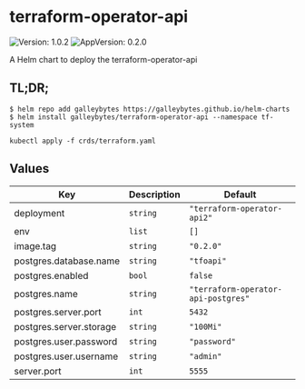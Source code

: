 # terraform-operator-api

![Version: 1.0.2](https://img.shields.io/badge/Version-1.0.2-informational?style=flat-square) ![AppVersion: 0.2.0](https://img.shields.io/badge/AppVersion-0.2.0-informational?style=flat-square)

A Helm chart to deploy the terraform-operator-api

## TL;DR;

```console
$ helm repo add galleybytes https://galleybytes.github.io/helm-charts
$ helm install galleybytes/terraform-operator-api --namespace tf-system
```

```
kubectl apply -f crds/terraform.yaml
```

## Values

| Key | Description | Default |
|---|---|---|
| deployment | `string`  | `"terraform-operator-api2"` |
| env | `list`  | `[]` |
| image.tag | `string`  | `"0.2.0"` |
| postgres.database.name | `string`  | `"tfoapi"` |
| postgres.enabled | `bool`  | `false` |
| postgres.name | `string`  | `"terraform-operator-api-postgres"` |
| postgres.server.port | `int`  | `5432` |
| postgres.server.storage | `string`  | `"100Mi"` |
| postgres.user.password | `string`  | `"password"` |
| postgres.user.username | `string`  | `"admin"` |
| server.port | `int`  | `5555` |
